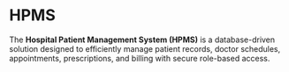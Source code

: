# HPMS
The **Hospital Patient Management System (HPMS)** is a database-driven solution designed to efficiently manage patient records, doctor schedules, appointments, prescriptions, and billing with secure role-based access.

